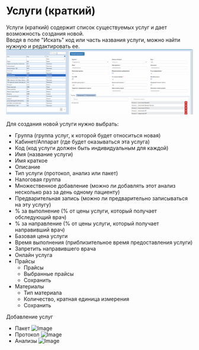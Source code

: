 # Услуги (краткий)

Услуги (краткий) содержит список существуемых услуг и дает возможность создания новой.  
Вводя в поле "Искать" код или часть названия услуги, можно найти нужную и редактировать ее.
![Image](Image/ServiceSearch.gif)

Для создания новой услуги нужно выбрать:
 - Группа (группа услуг, к которой будет относиться новая)
 - Кабинет/Аппарат (где будет оказываться эта услуга)
 - Код (код услуги должен быть индивидуальным для каждой)
 - Имя (название услуги)
 - Имя краткое
 - Описание
 - Тип услуги (протокол, анализ или пакет)
 - Налоговая группа
 - Множественное добавление (можно ли добавлять этот анализ несколько раз за день одному пациенту)
 - Предварительная запись (можно ли предварительно записываться на эту услугу)
 - % за выполнение (% от цены услуги, который получает обследующий врач)
 - % за направление (% от цены услуги, который получает направивший врач)
 - Базовая цена услуги
 - Время выполнения (приблизительное время предоставления услуги)
 - Запретить направившего врача
 - Онлайн услуга
 - Прайсы
    - Прайсы
    - Выбранные прайсы
    - Сохранить
 - Материалы
    - Тип материала
    - Количество, кратная единица измерения
    - Сохранить  
    
Добавление услуг
- Пакет
![Image](Image/UslugiKratkii.gif)
- Протокол 
![Image](Image/UslugiKratkiiProtokol.gif)
- Анализы 
![Image](Image/UslugiKratkiiAnaliz.gif)